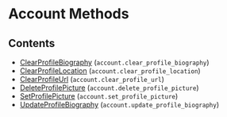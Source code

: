 # Account Methods

## Contents

 - [ClearProfileBiography](ClearProfileBiography.md) (`account.clear_profile_biography`)
 - [ClearProfileLocation](ClearProfileLocation.md) (`account.clear_profile_location`)
 - [ClearProfileUrl](ClearProfileUrl.md) (`account.clear_profile_url`)
 - [DeleteProfilePicture](DeleteProfilePicture.md) (`account.delete_profile_picture`)
 - [SetProfilePicture](SetProfilePicture.md) (`account.set_profile_picture`)
 - [UpdateProfileBiography](UpdateProfileBiography.md) (`account.update_profile_biography`)